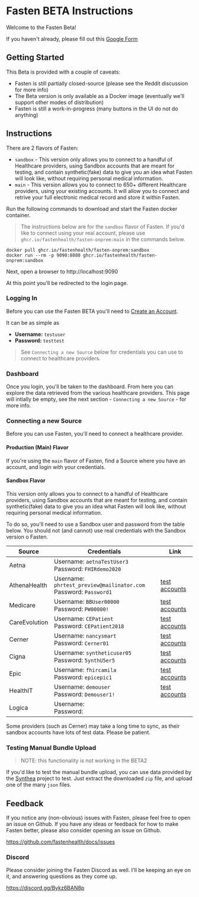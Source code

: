 # Fasten BETA Instructions

Welcome to the Fasten Beta!

If you haven't already, please fill out this [Google Form](https://forms.gle/SNsYX9BNMXB6TuTw6)

## Getting Started

This Beta is provided with a couple of caveats:

- Fasten is still partially closed-source (please see the Reddit discussion for more info)
- The Beta version is only available as a Docker image (eventually we'll support other modes of distribution)
- Fasten is still a work-in-progress (many buttons in the UI do not do anything)

## Instructions

There are 2 flavors of Fasten:
- `sandbox` - This version only allows you to connect to a handful of Healthcare providers, using Sandbox accounts that are meant for testing, and contain synthetic(fake) data to give you an idea what Fasten will look like, without requiring personal medical information.
- `main` - This version allows you to connect to 650+ different Healthcare providers, using your existing accounts. It will allow you to connect and retrive your full electronic medical record and store it within Fasten. 

Run the following commands to download and start the Fasten docker container.

> The instructions below are for the `sandbox` flavor of Fasten. If you'd like to connect using your real account, please use `ghcr.io/fastenhealth/fasten-onprem:main` in the commands below.

```
docker pull ghcr.io/fastenhealth/fasten-onprem:sandbox 
docker run --rm -p 9090:8080 ghcr.io/fastenhealth/fasten-onprem:sandbox 
```


Next, open a browser to http://localhost:9090

At this point you'll be redirected to the login page. 

### Logging In

Before you can use the Fasten BETA you'll need to [Create an Account](http://localhost:9090/web/auth/signup).

It can be as simple as
- **Username:** `testuser`
- **Password:** `testtest`

> See `Connecting a new Source` below for credentials you can use to connect to healthcare providers. 

### Dashboard

Once you login, you'll be taken to the dashboard. 
From here you can explore the data retrieved from the various healthcare providers.
This page will intially be empty, see the next section - `Connecting a new Source`  - for more info.


### Connecting a new Source
Before you can use Fasten, you'll need to connect a healthcare provider.

#### Production (Main) Flavor

If you're using the `main` flavor of Fasten, find a Source where you have an account, and login with your credentials. 

#### Sandbox Flavor

This version only allows you to connect to a handful of Healthcare providers, using Sandbox accounts that are meant for testing, and contain synthetic(fake) data to give you an idea what Fasten will look like, without requiring personal medical information.

To do so, you'll need to use a Sandbox user and password from the table below. You should not (and cannot) use real credentials with the Sandbox version o Fasten. 

| Source | Credentials | Link |
| --- | --- | ---  | 
| Aetna | Username: `aetnaTestUser3` <br>Password: `FHIRdemo2020` | |
| AthenaHealth | Username: `phrtest_preview@mailinator.com` <br>Password: `Password1` | [test accounts](https://docs.athenahealth.com/api/guides/onboarding-overview)
| Medicare | Username: `BBUser00000` <br>Password: `PW00000!` | [test accounts](https://bluebutton.cms.gov/developers/#developer-guidelines) |
| CareEvolution | Username: `CEPatient` <br>Password: `CEPatient2018` | [test accounts](https://fhir.careevolution.com/TestPatientAccounts.html) |
| Cerner | Username: `nancysmart` <br>Password: `Cerner01` | [test accounts](https://docs.google.com/document/d/10RnVyF1etl_17pyCyK96tyhUWRbrTyEcqpwzW-Z-Ybs/edit)|
| Cigna | Username: `syntheticuser05` <br>Password: `5ynthU5er5` | [test accounts](https://developer.cigna.com/service-apis/patient-access/sandbox#How-to-Use-the-Sandbox-Sandbox-Test-Users) |
| Epic | Username: `fhircamila` <br>Password: `epicepic1` | [test accounts](https://fhir.epic.com/Documentation?docId=testpatients)|
| HealthIT | Username: `demouser` <br>Password: `Demouser1!` | [test accounts](https://fhirsandbox.healthit.gov/secure/r4/view/userlogin.html)|
| Logica | Username: <br>Password: | |

Some providers (such as Cerner) may take a long time to sync, as their sandbox accounts have lots of test data. Please be patient. 

### Testing Manual Bundle Upload

> NOTE: this functionality is not working in the BETA2

If you'd like to test the manual bundle upload, you can use data provided by the [Synthea](https://synthetichealth.github.io/synthea-sample-data/downloads/synthea_sample_data_fhir_r4_sep2019.zip) project to test. 
Just extract the downloaded `zip` file, and upload one of the many `json`  files. 


## Feedback

If you notice any (non-obvious) issues with Fasten, please feel free to open an issue on Github. 
If you have any ideas or feedback for how to make Fasten better, please also consider opening an issue on Github. 

https://github.com/fastenhealth/docs/issues

### Discord
Please consider joining the Fasten Discord as well. I'll be keeping an eye on it, and answering questions as they come up.

https://discord.gg/Bykz6BAN8p


